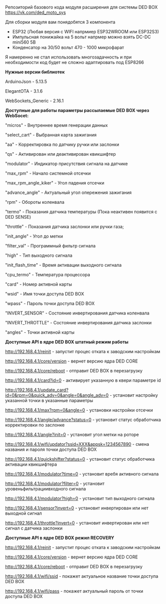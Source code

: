 Репозиторий базового кода модуля расширения для системы DED BOX https://vk.com/ded_moto_sys

Для сборки модуля вам понядобятся 3 компонента

- ESP32 (Любая версия с WIFI напрмиер ESP32WROOM или ESP32S3) 
- Импульсная понижайка на 5 вольт напрмер можно взять DC-DC mini560 5В
- Конденсатор на 30/50 вольт 470 - 1000 микрофарат

Я намеренно не стал использовать многозадачность и при необходимости код будет не сложно адаптировать под ESP8266

**Нужные версии библиотек**

ArduinoJson - 5.13.5

ElegantOTA - 3.1.6

WebSockets_Generic - 2.16.1



**Доступные для работы параметры рассылаемые DED BOX через WebSocet:**

"micros" - Внутреннее время генерации данных

"select_cart" - Выбранная карта зажигания

"aa" - Корректировка по датчику ручки или заслонки

"qs" - Активирован или деактивирован квикшифтер

"modulator" - Индикатор присутствия сигнала на датчике

"max_rpm" - Начало системной отсечки

"max_rpm_angle_kiker" - Угол падения отсечки

"advance_angle" - Актуальный угол опережения зажигания

"rpm" - Обороты коленвала

"termo" - Показания датчика температуры (Пока неактивен появится с DED SENSE)

"throttle" - Показания датчика заслонки или ручки газа;

"init_angle" - Угол до метки

"filter_val" - Программный фильтр сигнала

"high" - Тип выходного сигнала

"init_flash_time" - Время активации выходного сигнала

"cpu_termo" - Температура процессора

"card" - Номер активной карты

"wsid" - Имя точки доступа DED BOX

"wpass" - Пароль точки доступа DED BOX

"INVERT_SENSOR" - Состояние инвертирования датчика коленвала

"INVERT_THROTTLE" - Состояние инвертирования датчика заслонки

"angles" - Точки активной карты



**Доступные API в ядре DED BOX штатный режим работы**

http://192.168.4.1/reinit - запустит процес отката к заводским настройкам

http://192.168.4.1/core/version - вернет версию ядра DED CORE

http://192.168.4.1/core/reboot - отправит DED BOX в перезагрузку

http://192.168.4.1/card?id=0 - активирует указанную в квери параметре id

http://192.168.4.1/update_card?id=0&rpm=0&quick_adv=0&angle=0&angle_adv=0 - установит настройку указанной точки в указанные параметры

http://192.168.4.1/max?rpm=0&angle=0 - установки настройки отсечки

http://192.168.4.1/angle/advance?status=0 - установит статус обработчика корректировки по заслонке

http://192.168.4.1/angle?init=0 - установит угол метки на роторе

http://192.168.4.1/wifi/updator?ssid=XXX&appsk=1234567890 - смена названия и пароля точки доступа DED BOX

http://192.168.4.1/quickshifter?status=0 - установит статус обработчика активации квикшифтера

http://192.168.4.1/modulator?time=0 - установит вребя активного сигнала

http://192.168.4.1/modulator?filter=0 - установит уровеньфильтрациивходного сигнала

http://192.168.4.1/modulator?high=0 - установит тип выходного сигнала

http://192.168.4.1/sensor?invert=0 - установит инвертирован или нет выходной сигнал

http://192.168.4.1/throttle?invert=0 - установит инвертирован или нет сигнал с датчика заслонки



**Доступные API в ядре DED BOX режил RECOVERY**

http://192.168.4.1/reinit - запустит процес отката к заводским настройкам

http://192.168.4.1/core/version - вернет версию ядра DED CORE

http://192.168.4.1/core/reboot - отправит DED BOX в перезагрузку

http://192.168.4.1/wifi/ssid - покажет актуальное название точки доступа DED BOX

http://192.168.4.1/wifi/pass - покажет актуальный пароль от точки доступа DED BOX
